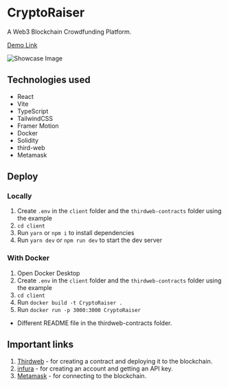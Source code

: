 # CryptoRaiser
 A Web3 Blockchain Crowdfunding Platform.

 [Demo Link]()
 
 ![Showcase Image]()

## Technologies used
* React
* Vite
* TypeScript
* TailwindCSS
* Framer Motion
* Docker
* Solidity
* third-web
* Metamask

## Deploy

### Locally
1. Create `.env` in the `client` folder and the `thirdweb-contracts` folder using the example
2. `cd client`
3. Run `yarn` or `npm i` to install dependencies
4. Run `yarn dev` or `npm run dev` to start the dev server

### With Docker
1. Open Docker Desktop
1. Create `.env` in the `client` folder and the `thirdweb-contracts` folder using the example
3. `cd client`
4. Run `docker build -t CryptoRaiser .`
5. Run `docker run -p 3000:3000 CryptoRaiser`

* Different README file in the thirdweb-contracts folder.

## Important links

1. [Thirdweb](https://thirdweb.com/) - for creating a contract and deploying it to the blockchain.
2. [infura](https://app.infura.io/) - for creating an account and getting an API key.
3. [Metamask](https://metamask.io/) - for connecting to the blockchain.